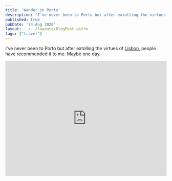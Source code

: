 ```yaml
---
title: 'Wander in Porto'
description: "I've never been to Porto but after extolling the virtues of Lisbon, people have recommended it to me. Maybe one day."
published: true
pubDate: '24 Aug 2020'
layout: ../../layouts/BlogPost.astro
tags: ["travel"]
---
```


I've never been to Porto but after extolling the virtues of [Lisbon](/posts/my-week-in-lisbon/), people have recommended it to me. Maybe one day.

<iframe src="https://player.vimeo.com/video/134719869" width="100%" height="360" frameborder="0" allow="autoplay; fullscreen" allowfullscreen></iframe>